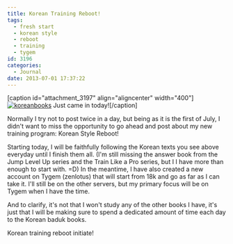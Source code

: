 ```yaml
---
title: Korean Training Reboot!
tags:
  - fresh start
  - korean style
  - reboot
  - training
  - tygem
id: 3196
categories:
  - Journal
date: 2013-07-01 17:37:22
---
```


[caption id="attachment_3197" align="aligncenter" width="400"][![koreanbooks](http://www.bengozen.com/wp-content/uploads/2013/07/koreanbooks.jpg)](http://www.bengozen.com/wp-content/uploads/2013/07/koreanbooks.jpg) Just came in today![/caption]

Normally I try not to post twice in a day, but being as it is the first of July, I didn't want to miss the opportunity to go ahead and post about my new training program: Korean Style Reboot!

Starting today, I will be faithfully following the Korean texts you see above everyday until I finish them all. (I'm still missing the answer book from the Jump Level Up series and the Train Like a Pro series, but I I have more than enough to start with. =D) In the meantime, I have also created a new account on Tygem (zenlotus) that will start from 18k and go as far as I can take it. I'll still be on the other servers, but my primary focus will be on Tygem when I have the time.

And to clarify, it's not that I won't study any of the other books I have, it's just that I will be making sure to spend a dedicated amount of time each day to the Korean baduk books.

Korean training reboot initiate!